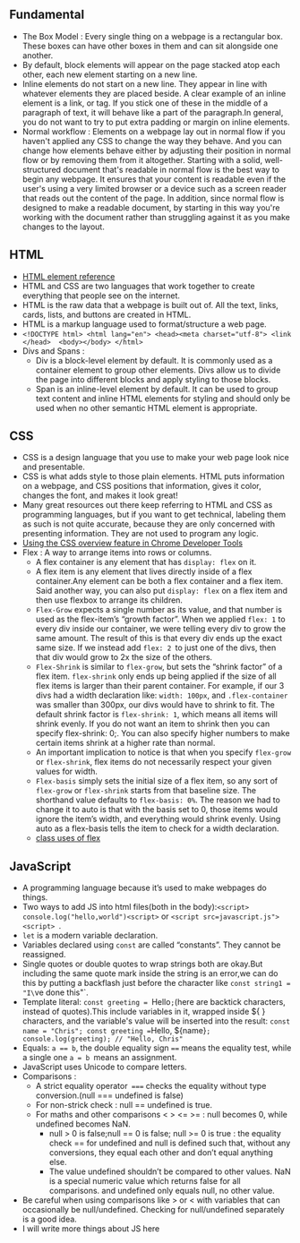## Fundamental
- The Box Model : Every single thing on a webpage is a rectangular box. These boxes can have other boxes in them and can sit alongside one another.
- By default, block elements will appear on the page stacked atop each other, each new element starting on a new line.
- Inline elements do not start on a new line. They appear in line with whatever elements they are placed beside. A clear example of an inline element is a link, or <a> tag. If you stick one of these in the middle of a paragraph of text, it will behave like a part of the paragraph.In general, you do not want to try to put extra padding or margin on inline elements.
- Normal workflow : Elements on a webpage lay out in normal flow if you haven't applied any CSS to change the way they behave. And you can change how elements behave either by adjusting their position in normal flow or by removing them from it altogether. Starting with a solid, well-structured document that's readable in normal flow is the best way to begin any webpage. It ensures that your content is readable even if the user's using a very limited browser or a device such as a screen reader that reads out the content of the page. In addition, since normal flow is designed to make a readable document, by starting in this way you're working with the document rather than struggling against it as you make changes to the layout.

## HTML
- [HTML element reference](https://developer.mozilla.org/en-US/docs/Web/HTML/Element)
- HTML and CSS are two languages that work together to create everything that people see  on the internet. 
- HTML is the raw data that a webpage is built out of. All the text, links, cards, lists, and buttons are created in HTML. 
- HTML is a markup language used to format/structure a web page.
- `<!DOCTYPE html> <html lang="en"> <head><meta charset="utf-8"> <link </head>  <body></body> </html>`
- Divs and Spans :
  - Div is a block-level element by default. It is commonly used as a container element to group other elements. Divs allow us to divide the page into different blocks and apply styling to those blocks.
  - Span is an inline-level element by default. It can be used to group text content and inline HTML elements for styling and should only be used when no other semantic HTML element is appropriate.


## CSS
- CSS is a design language that you use to make your web page look nice and presentable.
- CSS is what adds style to those plain elements. HTML puts information on a webpage, and CSS positions that information, gives it color, changes the font, and makes it look great!
- Many great resources out there keep referring to HTML and CSS as programming languages, but if you want to get technical, labeling them as such is not quite accurate, because they are only concerned with presenting information. They are not used to program any logic.
-  [Using the CSS overview feature in Chrome Developer Tools](https://www.freecodecamp.org/news/how-to-use-css-overview-in-chrome-developer-tools/)
- Flex : A way to arrange items into rows or columns.
  - A flex container is any element that has `display: flex` on it. 
  - A flex item is any element that lives directly inside of a flex container.Any element can be both a flex container and a flex item. Said another way, you can also put `display: flex` on a flex item and then use flexbox to arrange its children.
  - `Flex-Grow` expects a single number as its value, and that number is used as the flex-item’s “growth factor”. When we applied `flex: 1` to every div inside our container, we were telling every div to grow the same amount. The result of this is that every div ends up the exact same size. If we instead add `flex: 2 `to just one of the divs, then that div would grow to 2x the size of the others.
  - `Flex-Shrink` is similar to `flex-grow`, but sets the “shrink factor” of a flex item. `flex-shrink` only ends up being applied if the size of all flex items is larger than their parent container. For example, if our 3 divs had a width declaration like: `width: 100px`, and `.flex-container` was smaller than 300px, our divs would have to shrink to fit. The default shrink factor is `flex-shrink: 1`, which means all items will shrink evenly. If you do not want an item to shrink then you can specify flex-shrink: 0;. You can also specify higher numbers to make certain items shrink at a higher rate than normal.
  - An important implication to notice is that when you specify `flex-grow` or `flex-shrink`, flex items do not necessarily respect your given values for width. 
  - `Flex-basis` simply sets the initial size of a flex item, so any sort of `flex-grow` or `flex-shrink` starts from that baseline size. The shorthand value defaults to `flex-basis: 0%`. The reason we had to change it to auto  is that with the basis set to 0, those items would ignore the item’s width, and everything would shrink evenly. Using auto as a flex-basis tells the item to check for a width declaration.
  - [class uses of flex](https://css-tricks.com/snippets/css/a-guide-to-flexbox/)
  
  
##  JavaScript
- A programming language because it’s used to make webpages do things. 
- Two ways to add JS into html files(both in the body):`<script> console.log("hello,world")<script>` or `<script src=javascript.js"> <script> `.
- `let` is a modern variable declaration.
- Variables declared using `const` are called “constants”. They cannot be reassigned.
- Single quotes or double quotes to wrap strings both are okay.But including the same quote mark inside the string is an error,we can do this by putting a backflash just before the character like `const string1 = "I\`ve done this"`.
- Template literal: `const greeting = `Hello`;`(here are backtick characters, instead of quotes).This include variables in it, wrapped inside ${ } characters, and the variable's value will be inserted into the result:
   ` const name = "Chris";
     const greeting = `Hello, ${name}`;
     console.log(greeting); // "Hello, Chris"`
 - Equals: `a == b`, the double equality sign `==` means the equality test, while a single one `a = b `means an assignment.
 -  JavaScript uses Unicode to compare letters.
 - Comparisons :
   - A strict equality operator` ===` checks the equality without type conversion.(null === undefined is false)
   - For non-strick check : null == undefined is true.
   - For maths and other comparisons < > <= >= : null becomes 0, while undefined becomes NaN.
      - null > 0 is false;null == 0 is false; null >= 0 is true : the equality check == for undefined and null is defined such that, without any conversions, they equal each other and don’t equal anything else.
      - The value undefined shouldn’t be compared to other values.  NaN is a special numeric value which returns false for all comparisons.
and undefined only equals null, no other value.
  - Be careful when using comparisons like > or < with variables that can occasionally be null/undefined. Checking for null/undefined separately is a good idea.
- I will write more things about JS here






